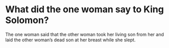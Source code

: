 # What did the one woman say to King Solomon?

The one woman said that the other woman took her living son from her and laid the other woman’s dead son at her breast while she slept.
